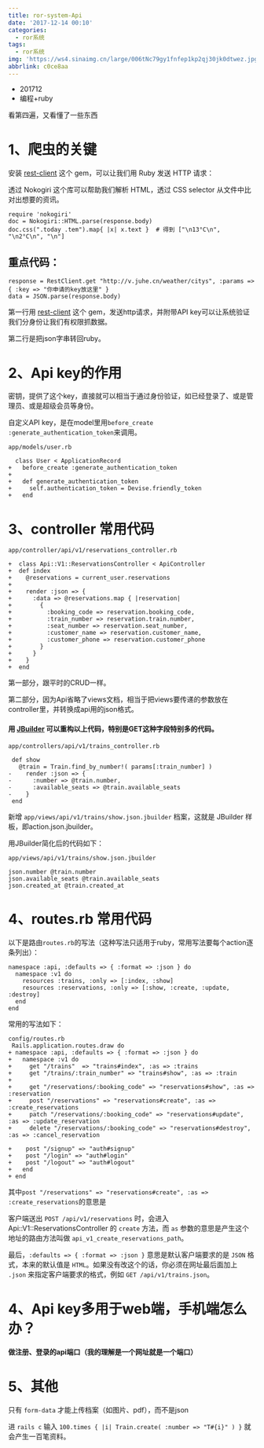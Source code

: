 ```yaml
---
title: ror-system-Api
date: '2017-12-14 00:10'
categories:
  - ror系统
tags:
  - ror系统
img: 'https://ws4.sinaimg.cn/large/006tNc79gy1fnfep1kp2qj30jk0dtwez.jpg'
abbrlink: c0ce8aa
---
```


* 201712
* 编程+ruby



看第四遍，又看懂了一些东西



# 1、爬虫的关键

安装 [rest-client](https://github.com/rest-client/rest-client) 这个 gem，可以让我们用 Ruby 发送 HTTP 请求：

透过 Nokogiri 这个库可以帮助我们解析 HTML，透过 CSS selector 从文件中比对出想要的资讯。

```
require 'nokogiri'
doc = Nokogiri::HTML.parse(response.body)
doc.css(".today .tem").map{ |x| x.text }  # 得到 ["\n13°C\n", "\n2°C\n", "\n"] 
```

## 重点代码：

```
response = RestClient.get "http://v.juhe.cn/weather/citys", :params => { :key => "你申请的key放这里" }
data = JSON.parse(response.body)
```

第一行用 [rest-client](https://github.com/rest-client/rest-client) 这个 gem，发送http请求，并附带API key可以让系统验证我们分身份让我们有权限抓数据。

第二行是把json字串转回ruby。



# 2、Api key的作用

密钥，提供了这个key，直接就可以相当于通过身份验证，如已经登录了、或是管理员、或是超级会员等身份。

自定义API key，是在model里用`before_create :generate_authentication_token`来调用。

```
app/models/user.rb

  class User < ApplicationRecord
+   before_create :generate_authentication_token
+
+   def generate_authentication_token
+     self.authentication_token = Devise.friendly_token
+   end
```



# 3、controller 常用代码

```
app/controller/api/v1/reservations_controller.rb

+  class Api::V1::ReservationsController < ApiController
+  def index
+    @reservations = current_user.reservations
+
+    render :json => {
+      :data => @reservations.map { |reservation|
+        {
+          :booking_code => reservation.booking_code,
+          :train_number => reservation.train.number,
+          :seat_number => reservation.seat_number,
+          :customer_name => reservation.customer_name,
+          :customer_phone => reservation.customer_phone
+        }
+      }
+    }
+  end
```

第一部分，跟平时的CRUD一样。

第二部分，因为Api省略了views文档，相当于把views要传递的参数放在controller里，并转换成api用的json格式。



#### 用  [JBuilder](https://github.com/rails/jbuilder) 可以重构以上代码，特别是GET这种字段特别多的代码。

```
app/controllers/api/v1/trains_controller.rb

 def show
   @train = Train.find_by_number!( params[:train_number] )
-    render :json => {
-      :number => @train.number,
-      :available_seats => @train.available_seats
-    }
 end
```

新增 `app/views/api/v1/trains/show.json.jbuilder` 档案，这就是 JBuilder 样板，即action.json.jbuilder。

用JBuilder简化后的代码如下：

```
app/views/api/v1/trains/show.json.jbuilder

json.number @train.number
json.available_seats @train.available_seats
json.created_at @train.created_at
```





# 4、routes.rb 常用代码

以下是路由`routes.rb`的写法（这种写法只适用于ruby，常用写法要每个action逐条列出）：

```
namespace :api, :defaults => { :format => :json } do
  namespace :v1 do
    resources :trains, :only => [:index, :show]
    resources :reservations, :only => [:show, :create, :update, :destroy]   
  end
end
```



常用的写法如下：

```
config/routes.rb
 Rails.application.routes.draw do
+ namespace :api, :defaults => { :format => :json } do
+   namespace :v1 do
+     get "/trains"  => "trains#index", :as => :trains
+     get "/trains/:train_number" => "trains#show", :as => :train
+
+     get "/reservations/:booking_code" => "reservations#show", :as => :reservation
+     post "/reservations" => "reservations#create", :as => :create_reservations
+     patch "/reservations/:booking_code" => "reservations#update", :as => :update_reservation
+     delete "/reservations/:booking_code" => "reservations#destroy", :as => :cancel_reservation

+    post "/signup" => "auth#signup"
+    post "/login" => "auth#login"
+    post "/logout" => "auth#logout"
+   end
+ end
```

其中`post "/reservations" => "reservations#create", :as => :create_reservations`的意思是

客户端送出 `POST /api/v1/reservations` 时，会进入 Api::V1::ReservationsController 的 `create` 方法，而 `as` 参数的意思是产生这个地址的路由方法叫做 `api_v1_create_reservations_path`。



最后，`:defaults => { :format => :json }` 意思是默认客户端要求的是 `JSON` 格式，本来的默认值是 `HTML`。如果没有改这个的话，你必须在网址最后面加上 `.json` 来指定客户端要求的格式，例如 `GET /api/v1/trains.json`。



# 4、Api key多用于web端，手机端怎么办？

#### 做注册、登录的api端口（我的理解是一个网址就是一个端口）





# 5、其他

只有 `form-data` 才能上传档案（如图片、pdf），而不是json

进 `rails c` 输入 `100.times { |i| Train.create( :number => "T#{i}" ) }` 就会产生一百笔资料。